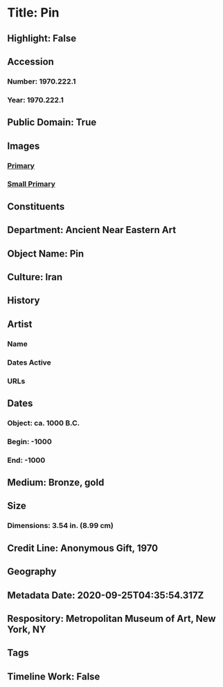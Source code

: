 # Title: Pin
## Highlight: False
## Accession
### Number: 1970.222.1
### Year: 1970.222.1
## Public Domain: True
## Images
### [Primary](https://images.metmuseum.org/CRDImages/an/original/me1970_222_1.jpg)
### [Small Primary](https://images.metmuseum.org/CRDImages/an/web-large/me1970_222_1.jpg)
## Constituents
## Department: Ancient Near Eastern Art
## Object Name: Pin
## Culture: Iran
## History
## Artist
### Name
### Dates Active
### URLs
## Dates
### Object: ca. 1000 B.C.
### Begin: -1000
### End: -1000
## Medium: Bronze, gold
## Size
### Dimensions: 3.54 in. (8.99 cm)
## Credit Line: Anonymous Gift, 1970
## Geography
## Metadata Date: 2020-09-25T04:35:54.317Z
## Respository: Metropolitan Museum of Art, New York, NY
## Tags
## Timeline Work: False